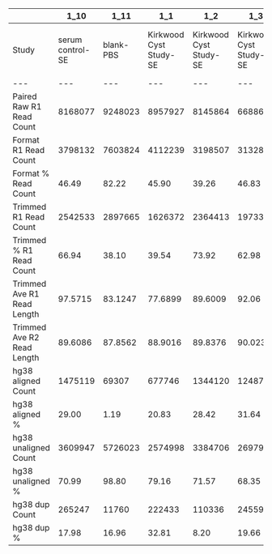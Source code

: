 |    | 1_10 | 1_11 | 1_1 | 1_2 | 1_3 | 1_4 | 1_5 | 1_6 | 1_7 | 1_8 | 1_9 | 2_10 | 2_2 | 2_3 | 2_4 | 2_5 | 2_6 | 2_7 | 2_9 | 3_1 | 3_3 | 3_4 | 3_5 | 3_6 | 3_7 | 3_8 | 3_9 | 4_10 | 4_1 | 4_2 | 4_4 | 4_5 | 4_6 | 4_7 | 4_8 | 4_9 | 5_10 | 5_1 | 5_2 | 5_4 | 5_6 | 5_7 | 5_8 | 5_9 | 6_1 | 6_2 | 7_2 | 7_3 | 7_4 | 7_5 | 7_6 | 7_7 | 8_1 | 8_3 | 8_4 |
| --- | --- | --- | --- | --- | --- | --- | --- | --- | --- | --- | --- | --- | --- | --- | --- | --- | --- | --- | --- | --- | --- | --- | --- | --- | --- | --- | --- | --- | --- | --- | --- | --- | --- | --- | --- | --- | --- | --- | --- | --- | --- | --- | --- | --- | --- | --- | --- | --- | --- | --- | --- | --- | --- | --- | --- |
| Study | serum control-SE | blank-PBS | Kirkwood Cyst Study-SE | Kirkwood Cyst Study-SE | Kirkwood Cyst Study-SE | Kirkwood Cyst Study-SE | Kirkwood Cyst Study-SE | Kirkwood Cyst Study-SE | Kirkwood Cyst Study-SE | Kirkwood Cyst Study-SE | Kirkwood Cyst Study-SE | serum control-SE | Kirkwood Cyst Study-cyst fluid | Kirkwood Cyst Study-cyst fluid | Kirkwood Cyst Study-cyst fluid | Kirkwood Cyst Study-cyst fluid | Kirkwood Cyst Study-cyst fluid | Kirkwood Cyst Study-cyst fluid | Kirkwood Cyst Study-cyst fluid | Kirkwood Cyst Study-SE | Kirkwood Cyst Study-SE | Kirkwood Cyst Study-SE | Kirkwood Cyst Study-SE | Kirkwood Cyst Study-SE | Kirkwood Cyst Study-SE | Kirkwood Cyst Study-SE | serum control-SE | blank-PBS | Kirkwood Cyst Study-cyst fluid | Kirkwood Cyst Study-cyst fluid | Kirkwood Cyst Study-cyst fluid | Kirkwood Cyst Study-cyst fluid | Kirkwood Cyst Study-cyst fluid | Kirkwood Cyst Study-cyst fluid | Kirkwood Cyst Study-cyst fluid | serum control-SE | serum control-SE | CSF Liquid biopsy protocol-SE | CSF Liquid biopsy protocol-PL | CSF Liquid biopsy protocol-PL | CSF Liquid biopsy protocol-PL | CSF Liquid biopsy protocol-CSF | CSF Liquid biopsy protocol-SE | CSF Liquid biopsy protocol-CSF | CSF Liquid biopsy protocol-CSF | serum control-SE | Diaz paired CSF-EDTA Plasma | Diaz paired CSF-CSF Supernatant (fractionation) | Diaz paired CSF-D+28 Plasma | Kirkwood Cyst Study-SE | serum control-SE | blank-PBS | Diaz paired CSF-CSF Fractionation/CSF Supernatant | serum control-SE | blank-PBS |
| --- | --- | --- | --- | --- | --- | --- | --- | --- | --- | --- | --- | --- | --- | --- | --- | --- | --- | --- | --- | --- | --- | --- | --- | --- | --- | --- | --- | --- | --- | --- | --- | --- | --- | --- | --- | --- | --- | --- | --- | --- | --- | --- | --- | --- | --- | --- | --- | --- | --- | --- | --- | --- | --- | --- | --- |
| Paired Raw R1 Read Count | 8168077 | 9248023 | 8957927 | 8145864 | 6688682 | 7390115 | 7067654 | 7949929 | 8441837 | 7468879 | 7446158 | 7387476 | 8608402 | 8109333 | 8845035 | 8027690 | 7760206 | 11386448 | 7367080 | 8848322 | 5958441 | 8136236 | 8930313 | 8356879 | 7446317 | 9114447 | 8517201 | 9616765 | 10114640 | 10874455 | 7881251 | 10701790 | 9640514 | 9637073 | 11803102 | 8926898 | 8523021 | 7897574 | 7674726 | 7791654 | 7953211 | 8190662 | 7872750 | 9362926 | 7829851 | 7675220 | 7595058 | 9420902 | 7636224 | 10316696 | 6926675 | 6968473 | 7321086 | 7840329 | 7963175 |
| Format R1 Read Count | 3798132 | 7603824 | 4112239 | 3198507 | 3132848 | 2443825 | 3109367 | 3962971 | 4348438 | 3955857 | 3492766 | 3505559 | 6436902 | 6007215 | 7017190 | 5999892 | 5692801 | 6773368 | 5333875 | 2948795 | 2338229 | 2779888 | 3361181 | 3222526 | 3097441 | 5056116 | 3798643 | 8057037 | 8356990 | 8625390 | 6392472 | 7706663 | 4635024 | 6387455 | 9265178 | 3774496 | 2602001 | 2832532 | 4520590 | 2409913 | 4087248 | 5018292 | 2754572 | 7820120 | 6101557 | 2073070 | 6192164 | 3669546 | 4044216 | 6329171 | 4133680 | 3922077 | 4861483 | 2006168 | 6561544 |
| Format % Read Count | 46.49 | 82.22 | 45.90 | 39.26 | 46.83 | 33.06 | 43.99 | 49.84 | 51.51 | 52.96 | 46.90 | 47.45 | 74.77 | 74.07 | 79.33 | 74.73 | 73.35 | 59.48 | 72.40 | 33.32 | 39.24 | 34.16 | 37.63 | 38.56 | 41.59 | 55.47 | 44.59 | 83.78 | 82.62 | 79.31 | 81.10 | 72.01 | 48.07 | 66.28 | 78.49 | 42.28 | 30.52 | 35.86 | 58.90 | 30.92 | 51.39 | 61.26 | 34.98 | 83.52 | 77.92 | 27.00 | 81.52 | 38.95 | 52.96 | 61.34 | 59.67 | 56.28 | 66.40 | 25.58 | 82.39 |
| Trimmed R1 Read Count | 2542533 | 2897665 | 1626372 | 2364413 | 1973327 | 1836429 | 2292738 | 2299450 | 2860961 | 2752766 | 2268881 | 2591727 | 3667872 | 4645478 | 4034467 | 3815392 | 3990074 | 4413840 | 3488048 | 1844893 | 1535371 | 1866138 | 2158841 | 2361388 | 2326009 | 2705850 | 2566821 | 3717922 | 6020220 | 6127290 | 4437565 | 5361562 | 2949839 | 4338363 | 6893966 | 2767359 | 1857341 | 2192860 | 2205558 | 1857218 | 2411900 | 2642136 | 1956175 | 3336689 | 768870 | 785970 | 1960660 | 2030068 | 1845896 | 4410850 | 2678232 | 1179343 | 1270616 | 1085159 | 1585111 |
| Trimmed % R1 Read Count | 66.94 | 38.10 | 39.54 | 73.92 | 62.98 | 75.14 | 73.73 | 58.02 | 65.79 | 69.58 | 64.95 | 73.93 | 56.98 | 77.33 | 57.49 | 63.59 | 70.08 | 65.16 | 65.39 | 62.56 | 65.66 | 67.12 | 64.22 | 73.27 | 75.09 | 53.51 | 67.57 | 46.14 | 72.03 | 71.03 | 69.41 | 69.57 | 63.64 | 67.92 | 74.40 | 73.31 | 71.38 | 77.41 | 48.78 | 77.06 | 59.01 | 52.65 | 71.01 | 42.66 | 12.60 | 37.91 | 31.66 | 55.32 | 45.64 | 69.69 | 64.79 | 30.06 | 26.13 | 54.09 | 24.15 |
| Trimmed Ave R1 Read Length | 97.5715 | 83.1247 | 77.6899 | 89.6009 | 92.06 | 91.2781 | 92.5634 | 87.3012 | 95.6852 | 92.156 | 92.5435 | 96.8381 | 94.2129 | 103.342 | 89.5451 | 100.055 | 98.3039 | 51.2282 | 97.4872 | 100.035 | 101.839 | 96.2225 | 92.5488 | 94.6606 | 98.0836 | 93.4797 | 94.8665 | 91.9514 | 88.0061 | 80.2298 | 62.176 | 72.672 | 93.7041 | 93.4143 | 73.3122 | 97.503 | 97.4643 | 92.7502 | 90.1063 | 91.9523 | 96.0313 | 92.2831 | 96.6084 | 87.03 | 79.5206 | 88.3996 | 76.4456 | 95.2432 | 83.665 | 87.1071 | 84.0458 | 76.6535 | 94.3333 | 86.5766 | 79.962 |
| Trimmed Ave R2 Read Length | 89.6086 | 87.8562 | 88.9016 | 89.8376 | 90.0233 | 89.9001 | 90.1139 | 89.1058 | 90.0182 | 89.0793 | 90.3453 | 87.1171 | 88.1079 | 88.6872 | 86.2263 | 88.8931 | 88.3927 | 83.9776 | 88.5117 | 91.6346 | 90.6452 | 89.6905 | 90.5617 | 90.3033 | 90.9844 | 87.9196 | 88.3784 | 87.1537 | 85.8681 | 87.3059 | 84.0252 | 86.0524 | 89.8713 | 89.2774 | 85.3608 | 88.387 | 88.9217 | 89.559 | 88.6727 | 89.8265 | 88.7317 | 87.8928 | 90.7621 | 86.1485 | 87.8236 | 91.9011 | 87.6723 | 89.7165 | 88.8882 | 88.0434 | 86.8288 | 87.6815 | 88.4024 | 90.7435 | 88.1596 |
| hg38 aligned Count | 1475119 | 69307 | 677746 | 1344120 | 1248729 | 1114390 | 1395826 | 1202656 | 1695087 | 1579612 | 1408461 | 1240132 | 1652903 | 2718275 | 1557199 | 1857301 | 2086998 | 541626 | 1712739 | 1103976 | 937506 | 1036110 | 1241855 | 1449087 | 1496433 | 925024 | 1390847 | 55437 | 478089 | 2489973 | 683614 | 1240335 | 1608018 | 2290889 | 2618313 | 1468740 | 945265 | 1341642 | 781100 | 1156767 | 1060795 | 710213 | 1200348 | 81609 | 109211 | 438665 | 415687 | 1102464 | 696932 | 2492616 | 1390107 | 26699 | 428487 | 615044 | 30767 |
| hg38 aligned % | 29.00 | 1.19 | 20.83 | 28.42 | 31.64 | 30.34 | 30.44 | 26.15 | 29.62 | 28.69 | 31.03 | 23.92 | 22.53 | 29.25 | 19.29 | 24.33 | 26.15 | 6.13 | 24.55 | 29.91 | 30.53 | 27.76 | 28.76 | 30.68 | 32.16 | 17.09 | 27.09 | .74 | 3.97 | 20.31 | 7.70 | 11.56 | 27.25 | 26.40 | 18.98 | 26.53 | 25.44 | 30.59 | 17.70 | 31.14 | 21.99 | 13.44 | 30.68 | 1.22 | 7.10 | 27.90 | 10.60 | 27.15 | 18.87 | 28.25 | 25.95 | 1.13 | 16.86 | 28.33 | .97 |
| hg38 unaligned Count | 3609947 | 5726023 | 2574998 | 3384706 | 2697925 | 2558468 | 3189650 | 3396244 | 4026835 | 3925920 | 3129301 | 3943322 | 5682841 | 6572681 | 6511735 | 5773483 | 5893150 | 8286054 | 5263357 | 2585810 | 2133236 | 2696166 | 3075827 | 3273689 | 3155585 | 4486676 | 3742795 | 7380407 | 11562351 | 9764607 | 8191516 | 9482789 | 4291660 | 6385837 | 11169619 | 4065978 | 2769417 | 3044078 | 3630016 | 2557669 | 3763005 | 4574059 | 2712002 | 6591769 | 1428529 | 1133275 | 3505633 | 2957672 | 2994860 | 6329084 | 3966357 | 2331987 | 2112745 | 1555274 | 3139455 |
| hg38 unaligned % | 70.99 | 98.80 | 79.16 | 71.57 | 68.35 | 69.65 | 69.55 | 73.84 | 70.37 | 71.30 | 68.96 | 76.07 | 77.46 | 70.74 | 80.70 | 75.66 | 73.84 | 93.86 | 75.44 | 70.08 | 69.46 | 72.23 | 71.23 | 69.31 | 67.83 | 82.90 | 72.90 | 99.25 | 96.02 | 79.68 | 92.29 | 88.43 | 72.74 | 73.59 | 81.01 | 73.46 | 74.55 | 69.40 | 82.29 | 68.85 | 78.00 | 86.55 | 69.31 | 98.77 | 92.89 | 72.09 | 89.39 | 72.84 | 81.12 | 71.74 | 74.04 | 98.86 | 83.13 | 71.66 | 99.02 |
| hg38 dup Count | 265247 | 11760 | 222433 | 110336 | 245590 | 83836 | 111310 | 161036 | 312949 | 186625 | 251321 | 160732 | 437322 | 176100 | 591473 | 375513 | 363045 | 34436 | 311522 | 137650 | 71728 | 124160 | 189955 | 125282 | 158589 | 184635 | 177019 | 10222 | 25418 | 215188 | 34546 | 117872 | 288051 | 243540 | 282134 | 160119 | 106833 | 101826 | 164848 | 100286 | 184599 | 190679 | 126796 | 12466 | 18396 | 50420 | 190560 | 155106 | 168831 | 341600 | 241979 | 4595 | 76660 | 62148 | 3372 |
| hg38 dup % | 17.98 | 16.96 | 32.81 | 8.20 | 19.66 | 7.52 | 7.97 | 13.39 | 18.46 | 11.81 | 17.84 | 12.96 | 26.45 | 6.47 | 37.98 | 20.21 | 17.39 | 6.35 | 18.18 | 12.46 | 7.65 | 11.98 | 15.29 | 8.64 | 10.59 | 19.96 | 12.72 | 18.43 | 5.31 | 8.64 | 5.05 | 9.50 | 17.91 | 10.63 | 10.77 | 10.90 | 11.30 | 7.58 | 21.10 | 8.66 | 17.40 | 26.84 | 10.56 | 15.27 | 16.84 | 11.49 | 45.84 | 14.06 | 24.22 | 13.70 | 17.40 | 17.21 | 17.89 | 10.10 | 10.95 |
